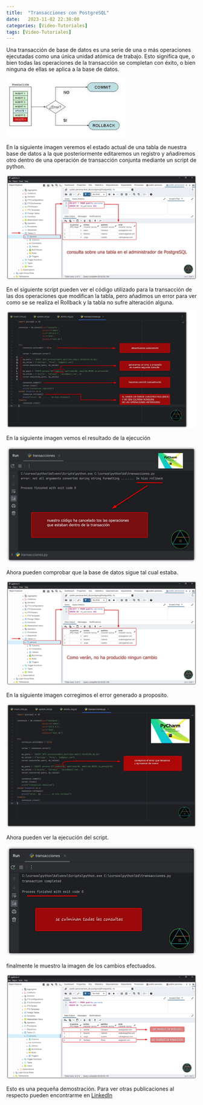 ```yaml
---
title:  "Transacciones con PostgreSQL"
date:   2023-11-02 22:38:00
categories: [Video-Tutoriales]
tags: [Video-Tutoriales]
---
```


Una transacción de base de datos es una serie de una o más operaciones ejecutadas como una única unidad atómica de trabajo. Esto significa que, o bien todas las operaciones de la transacción se completan con éxito, o bien ninguna de ellas se aplica a la base de datos.

<img class="centrar" src="/images/rollback.jpg" alt="Rollback">

En la siguiente imagen veremos el estado actual de una tabla de nuestra base de datos a la que posteriormente editaremos un registro y añadiremos otro dentro de una operación de transacción conjunta mediante un script de python.

<img class="centrar" src="/images/bd001.png" alt="postgresql admin1">

En el siguiente script pueden ver el código utilizado para la transacción de las dos operaciones que modifican la tabla, pero añadimos un error para ver como se se realiza el Rollback y la tabla no sufre alteración alguna. 


<img class="centrar" src="/images/bd002.png" alt="Rollback_001">

En la siguiente imagen vemos el resultado de la ejecución

<img class="centrar" src="/images/bd003.png" alt="Rollback_001">

Ahora pueden comprobar que la base de datos sigue tal cual estaba.

<img class="centrar" src="/images/bd004.png" alt="Rollback_001">

En la siguiente imagen corregimos el error generado a proposito.

<img class="centrar" src="/images/bd005.png" alt="Rollback_001">

Ahora pueden ver la ejecución del script.

<img class="centrar" src="/images/bd006.png" alt="Rollback_001">

finalmente le muestro la imagen de los cambios efectuados.

<img class="centrar" src="/images/bd007.png" alt="Rollback_001">

Esto es una pequeña demostración. Para ver otras publicaciones al respecto
pueden encontrarme en  [LinkedIn][linkedin]

[linkedin]: https://www.linkedin.com/in/e-cabrera-blazquez/





